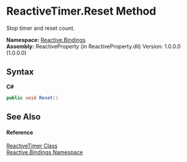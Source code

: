 # ReactiveTimer.Reset Method 
 

Stop timer and reset count.

**Namespace:**&nbsp;<a href="c3971206-685a-088e-bb60-d89f59135b99">Reactive.Bindings</a><br />**Assembly:**&nbsp;ReactiveProperty (in ReactiveProperty.dll) Version: 1.0.0.0 (1.0.0.0)

## Syntax

**C#**<br />
``` C#
public void Reset()
```


## See Also


#### Reference
<a href="b721b72c-738d-ae36-d329-7e88e86cd21b">ReactiveTimer Class</a><br /><a href="c3971206-685a-088e-bb60-d89f59135b99">Reactive.Bindings Namespace</a><br />